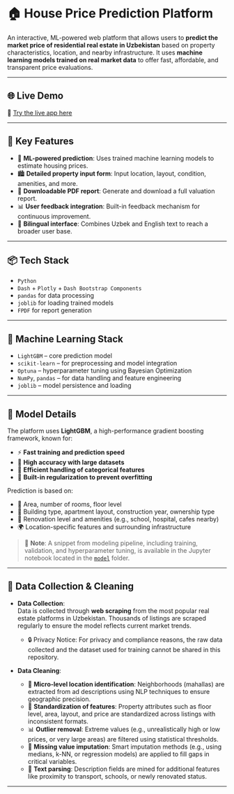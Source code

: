 # 🏠 House Price Prediction Platform

An interactive, ML-powered web platform that allows users to **predict the market price of residential real estate in Uzbekistan** based on property characteristics, location, and nearby infrastructure. It uses **machine learning models trained on real market data** to offer fast, affordable, and transparent price evaluations.

---
## 🌐 Live Demo

🔗 [Try the live app here]([https://temurbek-shinyapps.shinyapps.io/trade-dashboard-uzbekistan/](https://house-price-predictor-app.onrender.com/))

---


## 🚀 Key Features

- 🧠 **ML-powered prediction**: Uses trained machine learning models to estimate housing prices.  
- 🏙️ **Detailed property input form**: Input location, layout, condition, amenities, and more.  
- 📄 **Downloadable PDF report**: Generate and download a full valuation report.  
- 📊 **User feedback integration**: Built-in feedback mechanism for continuous improvement.  
- 📌 **Bilingual interface**: Combines Uzbek and English text to reach a broader user base.  

---

## 📦 Tech Stack

- `Python`  
- `Dash` + `Plotly` + `Dash Bootstrap Components`  
- `pandas` for data processing  
- `joblib` for loading trained models  
- `FPDF` for report generation  

---

## 🤖 Machine Learning Stack

- `LightGBM` – core prediction model  
- `scikit-learn` – for preprocessing and model integration  
- `Optuna` – hyperparameter tuning using Bayesian Optimization  
- `NumPy`, `pandas` – for data handling and feature engineering  
- `joblib` – model persistence and loading  

---

## 🧪 Model Details

The platform uses **LightGBM**, a high-performance gradient boosting framework, known for:

- ⚡ **Fast training and prediction speed**  
- 🧠 **High accuracy with large datasets**  
- 🌳 **Efficient handling of categorical features**  
- 🚫 **Built-in regularization to prevent overfitting**  

Prediction is based on:

- 📐 Area, number of rooms, floor level  
- 🏢 Building type, apartment layout, construction year, ownership type  
- 🔧 Renovation level and amenities (e.g., school, hospital, cafes nearby)  
- 🌍 Location-specific features and surrounding infrastructure  

> 📓 **Note**: A snippet from modeling pipeline, including training, validation, and hyperparameter tuning, is available in the Jupyter notebook located in the [`model`](./model) folder.
---

## 🧹 Data Collection & Cleaning

- **Data Collection**:  
  Data is collected through **web scraping** from the most popular real estate platforms in Uzbekistan. Thousands of listings are scraped regularly to ensure the model reflects current market trends.

  - 🔒 Privacy Notice: For privacy and compliance reasons, the raw data collected and the dataset used for training cannot be shared in this repository.

- **Data Cleaning**:  
  - 📍 **Micro-level location identification**: Neighborhoods (mahallas) are extracted from ad descriptions using NLP techniques to ensure geographic precision.  
  - 🧼 **Standardization of features**: Property attributes such as floor level, area, layout, and price are standardized across listings with inconsistent formats.  
  - 📊 **Outlier removal**: Extreme values (e.g., unrealistically high or low prices, or very large areas) are filtered using statistical thresholds.  
  - 🧠 **Missing value imputation**: Smart imputation methods (e.g., using medians, k-NN, or regression models) are applied to fill gaps in critical variables.  
  - 💬 **Text parsing**: Description fields are mined for additional features like proximity to transport, schools, or newly renovated status.

---
